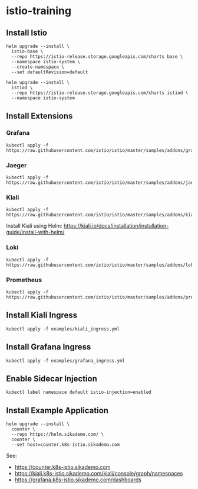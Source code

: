# istio-training

## Install Istio

```
helm upgrade --install \
  istio-base \
  --repo https://istio-release.storage.googleapis.com/charts base \
  --namespace istio-system \
  --create-namespace \
  --set defaultRevision=default
```

```
helm upgrade --install \
  istiod \
  --repo https://istio-release.storage.googleapis.com/charts istiod \
  --namespace istio-system
```

## Install Extensions

### Grafana

```
kubectl apply -f https://raw.githubusercontent.com/istio/istio/master/samples/addons/grafana.yaml
```

### Jaeger

```
kubectl apply -f https://raw.githubusercontent.com/istio/istio/master/samples/addons/jaeger.yaml
```

### Kiali

```
kubectl apply -f https://raw.githubusercontent.com/istio/istio/master/samples/addons/kiali.yaml
```

Install Kiali using Helm: https://kiali.io/docs/installation/installation-guide/install-with-helm/

### Loki

```
kubectl apply -f https://raw.githubusercontent.com/istio/istio/master/samples/addons/loki.yaml
```

### Prometheus

```
kubectl apply -f https://raw.githubusercontent.com/istio/istio/master/samples/addons/prometheus.yaml
```

## Install Kiali Ingress

```
kubectl apply -f examples/kiali_ingress.yml
```

## Install Grafana Ingress

```
kubectl apply -f examples/grafana_ingress.yml
```

## Enable Sidecar Injection

```
kubectl label namespace default istio-injection=enabled
```

## Install Example Application

```
helm upgrade --install \
  counter \
  --repo https://helm.sikademo.com/ \
  counter \
  --set host=counter.k8s-istio.sikademo.com
```

See:
  - https://counter.k8s-istio.sikademo.com
  - https://kiali.k8s-istio.sikademo.com/kiali/console/graph/namespaces
  - https://grafana.k8s-istio.sikademo.com/dashboards
